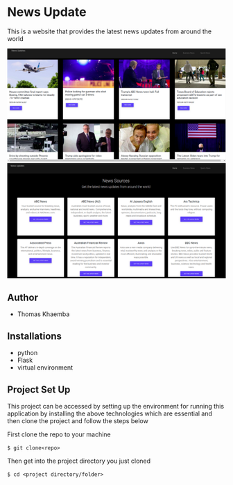 # News Update
This is a website that provides the latest news updates from around the world 

![News article](articles.png)
![source](news-sources.png)

## Author 
* Thomas Khaemba

## Installations
* python
* Flask
* virtual environment
## Project Set Up
This project can be accessed by  setting up the environment  for running this application by installing the above technologies which are essential and then clone the project  and follow the steps below

First clone the repo  to your machine
```
$ git clone<repo>
```
Then get into  the project directory  you just cloned 
```
$ cd <project directory/folder>
```
